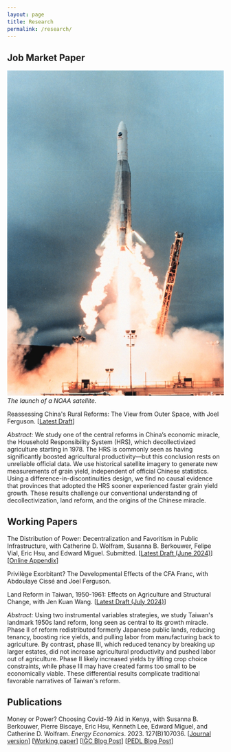 ```yaml
---
layout: page
title: Research
permalink: /research/
---
```


## Job Market Paper
<span class="marginnote"><img src="/images/noaa_satellite.jpeg" alt="NOAA rocket launch" /><br /><em>The launch of a NOAA satellite.</em></span> 
  
<p><span class="sans">Reassessing China's Rural Reforms: The View from Outer Space</span>, with Joel Ferguson. [<a href="{{ site.url }}/papers/oliver_kim_JMP.pdf">Latest Draft</a>]</p>
<!-- [Non-Technical Summary] [Historical Appendix] [Technical Appendix] -->

<em><span class="sans">Abstract:</span></em> We study one of the central reforms in China’s economic miracle, the Household Responsibility System (HRS), which decollectivized agriculture starting in 1978. The HRS is commonly seen as having significantly boosted agricultural productivity—but this conclusion rests on unreliable official data. We use historical satellite imagery to generate new measurements of grain yield, independent of official Chinese statistics. Using a difference-in-discontinuities design, we find no causal evidence that provinces that adopted the HRS sooner experienced faster grain yield growth. These results challenge our conventional understanding of decollectivization, land reform, and the origins of the Chinese miracle.


## Working Papers
<span class="sans">The Distribution of Power: Decentralization and Favoritism in Public Infrastructure</span>, with Catherine D. Wolfram, Susanna B. Berkouwer, Felipe Vial, Eric Hsu, and Edward Miguel. Submitted. [<a href="{{ site.url }}/papers/LMCP/LMCP_Political_Economy_Main_Submission_2024_06_04.pdf">Latest Draft (June 2024)</a>] [<a href="{{ site.url }}/papers/LMCP/LMCP_Political_Economy_Main_Submission_2024_06_04.pdf">Online Appendix</a>]

<span class="sans">Privilège Exorbitant? The Developmental Effects of the CFA Franc</span>, with Abdoulaye Cissé and Joel Ferguson. 

<span class="sans">Land Reform in Taiwan, 1950-1961: Effects on Agriculture and Structural Change</span>, with Jen Kuan Wang. [<a href="{{ site.url }}/papers/KimWang_Taiwan.pdf">Latest Draft (July 2024)</a>]

<em><span class="sans">Abstract:</span></em> 		Using two instrumental variables strategies, we study Taiwan's landmark 1950s land reform, long seen as central to its growth miracle. Phase II of reform redistributed formerly Japanese public lands, reducing tenancy, boosting rice yields, and pulling labor from manufacturing back to agriculture. By contrast, phase III, which reduced tenancy by breaking up larger estates, did not increase agricultural productivity and pushed labor out of agriculture. Phase II likely increased yields by lifting crop choice constraints, while phase III may have created farms too small to be economically viable. These differential results complicate traditional favorable narratives of Taiwan's reform.



## Publications
<span class="sans">Money or Power? Choosing Covid-19 Aid in Kenya</span>, with Susanna B. Berkouwer, Pierre Biscaye, Eric Hsu, Kenneth Lee, Edward Miguel, and Catherine D. Wolfram. _Energy Economics_. 2023. 127(B)107036. [<a href = "https://www.sciencedirect.com/science/article/abs/pii/S0140988323005340">Journal version</a>] [<a href="{{ site.url }}/papers/BBHKLMW.pdf">Working paper</a>] [<a href="https://www.theigc.org/blog/money-or-power-choosing-covid-19-aid-in-kenya/">IGC Blog Post</a>] [<a href="https://pedl.cepr.org/publications/money-or-power-financial-infrastructure-and-optimal-policy-0">PEDL Blog Post</a>]



<!--## Other Work in Progress
<p><span class="sans">International Forecast Errors: Causes and Consequences</span>, with Tomas Breach</p>

<p><span class="sans">The Political Origins of East Asian Land Reform</span></p>-->
